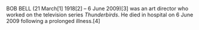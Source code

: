 BOB BELL (21 March[1] 1918[2] – 6 June 2009)[3] was an art director who worked on the television series _Thunderbirds_. He died in hospital on 6 June 2009 following a prolonged illness.[4]
